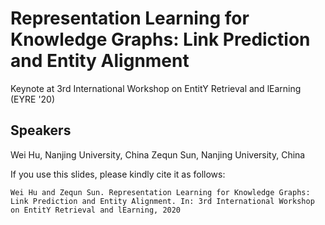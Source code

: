 # Representation Learning for Knowledge Graphs: Link Prediction and Entity Alignment

Keynote at 3rd International Workshop on EntitY Retrieval and lEarning (EYRE '20)

## Speakers
Wei Hu, Nanjing University, China
Zequn Sun, Nanjing University, China

If you use this slides, please kindly cite it as follows:    
```
Wei Hu and Zequn Sun. Representation Learning for Knowledge Graphs: Link Prediction and Entity Alignment. In: 3rd International Workshop on EntitY Retrieval and lEarning, 2020
